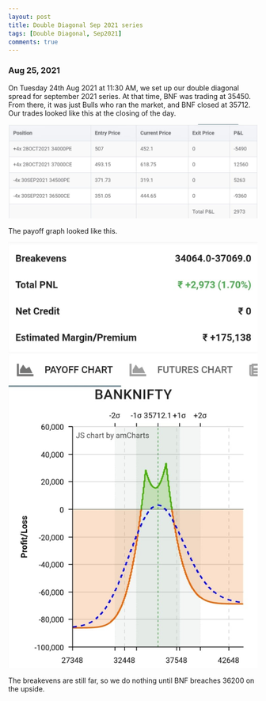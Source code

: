 ```yaml
---
layout: post
title: Double Diagonal Sep 2021 series
tags: [Double Diagonal, Sep2021]
comments: true
---
```


### Aug 25, 2021
On Tuesday 24th Aug 2021 at 11:30 AM, we set up our double diagonal spread for september 2021 series. At that time, BNF was trading at 35450. From there, it was just Bulls who ran the market, and BNF closed at 35712.
Our trades looked like this at the closing of the day.

![dd_status_aug_24_2021](../assets/img/dd_status_aug_24_2021.jpeg)

The payoff graph looked like this.

![dd_payoff_aug_24_2021](../assets/img/dd_payoff_aug_24_2021.jpeg)

The breakevens are still far, so we do nothing until BNF breaches 36200 on the upside.
